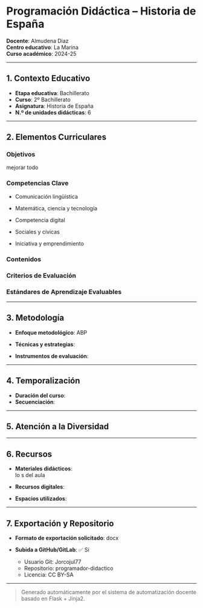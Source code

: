 # Programación Didáctica – Historia de España

**Docente**: Almudena Diaz  
**Centro educativo**: La Marina  
**Curso académico**: 2024-25  

---

## 1. Contexto Educativo

- **Etapa educativa**: Bachillerato
- **Curso**: 2º Bachillerato
- **Asignatura**: Historia de España
- **N.º de unidades didácticas**: 6

---

## 2. Elementos Curriculares

### Objetivos
mejorar todo

### Competencias Clave


- Comunicación lingüística

- Matemática, ciencia y tecnología

- Competencia digital

- Sociales y cívicas

- Iniciativa y emprendimiento



### Contenidos


### Criterios de Evaluación


### Estándares de Aprendizaje Evaluables


---

## 3. Metodología

- **Enfoque metodológico**: ABP
- **Técnicas y estrategias**:  
  
- **Instrumentos de evaluación**: 

---

## 4. Temporalización

- **Duración del curso**: 
- **Secuenciación**:  
  

---

## 5. Atención a la Diversidad



---

## 6. Recursos

- **Materiales didácticos**:  
  lo s del aula
- **Recursos digitales**:  
  
- **Espacios utilizados**: 

---

## 7. Exportación y Repositorio

- **Formato de exportación solicitado**: docx
- **Subida a GitHub/GitLab**: ✅ Sí

  - Usuario Git: Jorcojul77
  - Repositorio: programador-didactico
  - Licencia: CC BY-SA


---

> Generado automáticamente por el sistema de automatización docente basado en Flask + Jinja2.